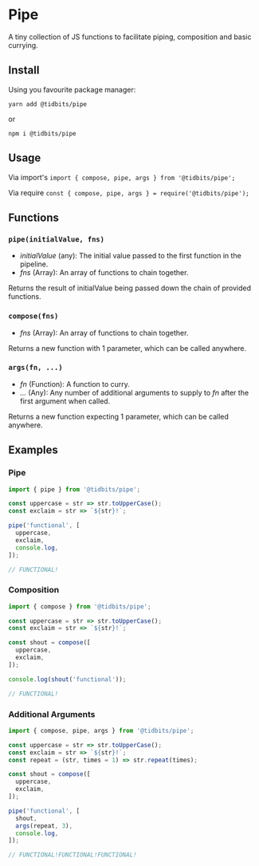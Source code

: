 # Pipe
A tiny collection of JS functions to facilitate piping, composition and basic currying.

## Install
Using you favourite package manager:

`yarn add @tidbits/pipe`

or

`npm i @tidbits/pipe`

## Usage

Via import's
`import { compose, pipe, args } from '@tidbits/pipe';`

Via require
`const { compose, pipe, args } = require('@tidbits/pipe');`

## Functions
### `pipe(initialValue, fns)`
- *initialValue* (any): The initial value passed to the first function in the pipeline.
- *fns* (Array): An array of functions to chain together.

Returns the result of initialValue being passed down the chain of provided functions.

### `compose(fns)`
- *fns* (Array): An array of functions to chain together.

Returns a new function with 1 parameter, which can be called anywhere.

### `args(fn, ...)`
- *fn* (Function): A function to curry.
- *...* (Any): Any number of additional arguments to supply to *fn* after the first argument when called.

Returns a new function expecting 1 parameter, which can be called anywhere.

## Examples
### Pipe
```js
import { pipe } from '@tidbits/pipe';

const uppercase = str => str.toUpperCase();
const exclaim = str => `${str}!`;

pipe('functional', [
  uppercase,
  exclaim,
  console.log,
]);

// FUNCTIONAL!
```

### Composition
```js
import { compose } from '@tidbits/pipe';

const uppercase = str => str.toUpperCase();
const exclaim = str => `${str}!`;

const shout = compose([
  uppercase,
  exclaim,
]);

console.log(shout('functional'));

// FUNCTIONAL!
```

### Additional Arguments
```js
import { compose, pipe, args } from '@tidbits/pipe';

const uppercase = str => str.toUpperCase();
const exclaim = str => `${str}!`;
const repeat = (str, times = 1) => str.repeat(times);

const shout = compose([
  uppercase,
  exclaim,
]);

pipe('functional', [
  shout,
  args(repeat, 3),
  console.log,
]);

// FUNCTIONAL!FUNCTIONAL!FUNCTIONAL!
```
